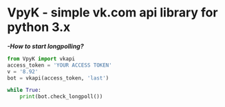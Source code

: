 # VpyK - simple vk.com api library for python 3.x

***-How to start longpolling?***
```python
from VpyK import vkapi
access_token = 'YOUR ACCESS TOKEN'
v = '8.92'
bot = vkapi(access_token, 'last')

while True:
	print(bot.check_longpoll())
```
